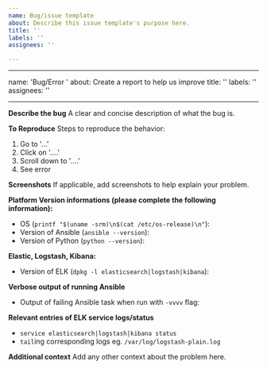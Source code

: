 ```yaml
---
name: Bug/issue template
about: Describe this issue template's purpose here.
title: ''
labels: ''
assignees: ''

---
```


---
name: 'Bug/Error '
about: Create a report to help us improve
title: ''
labels: ''
assignees: ''

---

**Describe the bug**
A clear and concise description of what the bug is.

**To Reproduce**
Steps to reproduce the behavior:
1. Go to '...'
2. Click on '....'
3. Scroll down to '....'
4. See error

**Screenshots**
If applicable, add screenshots to help explain your problem.

**Platform Version informations (please complete the following information):**
 - OS (`printf "$(uname -srm)\n$(cat /etc/os-release)\n"`):
 - Version of Ansible (`ansible --version`):
 - Version of Python (`python --version`):

**Elastic, Logstash, Kibana:**
 - Version of ELK (`dpkg -l elasticsearch|logstash|kibana`):

**Verbose output of running Ansible**
 - Output of failing Ansible task when run with `-vvvv` flag:

**Relevant entries of ELK service logs/status**
 - `service elasticsearch|logstash|kibana status`
 - `tail`ing corresponding logs eg. `/var/log/logstash-plain.log`

**Additional context**
Add any other context about the problem here.
